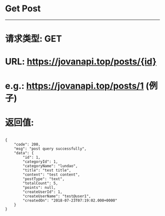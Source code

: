 # Get Post
---
# 请求类型: GET
# URL: https://jovanapi.top/posts/{id}
# e.g.: https://jovanapi.top/posts/1 (例子)
# 返回值:
<pre><code>
{
    "code": 200,
    "msg": "post query successfully",
    "data": {
        "id": 1,
        "categoryId": 1,
        "categoryName": "lundao",
        "title": "test title",
        "content": "test content",
        "postType": "text",
        "totalCount": 5,
        "points": null,
        "createUserId": 1,
        "createUserName": "test@user1",
        "createdOn": "2018-07-23T07:19:02.000+0000"
    }
}
</code></pre>
